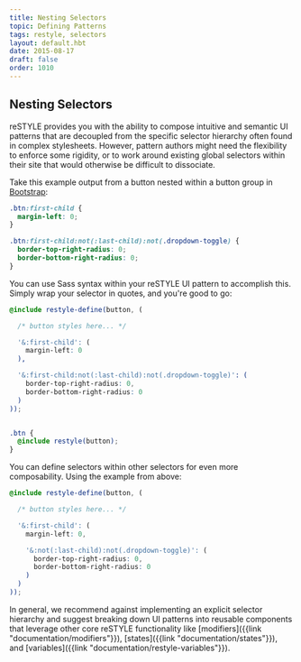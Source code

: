 ```yaml
---
title: Nesting Selectors
topic: Defining Patterns
tags: restyle, selectors
layout: default.hbt
date: 2015-08-17
draft: false
order: 1010
---
```


## Nesting Selectors

reSTYLE provides you with the ability to compose intuitive and semantic UI patterns that are decoupled from the specific selector hierarchy often found in complex stylesheets. However, pattern authors might need the flexibility to enforce some rigidity, or to work around existing global selectors within their site that would otherwise be difficult to dissociate.

Take this example output from a button nested within a button group in [Bootstrap](http://getbootstrap.com/components/#btn-groups):

```css
.btn:first-child {
  margin-left: 0;
}

.btn:first-child:not(:last-child):not(.dropdown-toggle) {
  border-top-right-radius: 0;
  border-bottom-right-radius: 0;
}

```

You can use Sass syntax within your reSTYLE UI pattern to accomplish this. Simply wrap your selector in quotes, and you're good to go:

```scss
@include restyle-define(button, (

  /* button styles here... */

  '&:first-child': (
    margin-left: 0
  ),

  '&:first-child:not(:last-child):not(.dropdown-toggle)': (
    border-top-right-radius: 0,
    border-bottom-right-radius: 0
  )
));


.btn {
  @include restyle(button);
}

```

You can define selectors within other selectors for even more composability. Using the example from above:

```scss
@include restyle-define(button, (

  /* button styles here... */

  '&:first-child': (
    margin-left: 0,

    '&:not(:last-child):not(.dropdown-toggle)': (
      border-top-right-radius: 0,
      border-bottom-right-radius: 0
    )
  )
));
```

In general, we recommend against implementing an explicit selector hierarchy and suggest breaking down UI patterns into reusable components that leverage other core reSTYLE functionality like [modifiers]({{link "documentation/modifiers"}}), [states]({{link "documentation/states"}}), and [variables]({{link "documentation/restyle-variables"}}).
